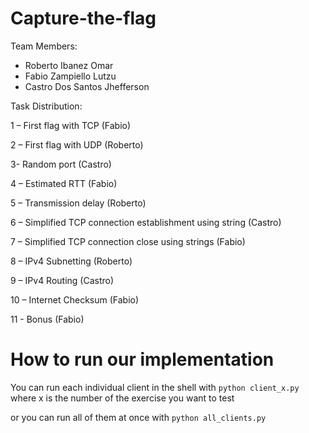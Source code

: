 # Capture-the-flag
Team Members:
- Roberto Ibanez Omar
- Fabio Zampiello Lutzu
- Castro Dos Santos Jhefferson

Task Distribution:

1 – First flag with TCP (Fabio)

2 – First flag with UDP (Roberto)

3- Random port (Castro)

4 – Estimated RTT (Fabio)

5 – Transmission delay (Roberto)

6 – Simplified TCP connection establishment using string (Castro)

7 – Simplified TCP connection close using strings (Fabio)

8 – IPv4 Subnetting (Roberto)

9 – IPv4 Routing (Castro)

10 – Internet Checksum (Fabio)

11 - Bonus (Fabio)

# How to run our implementation

You can run each individual client in the shell with
`python client_x.py`
where x is the number of the exercise you want to test

or you can run all of them at once with
`python all_clients.py`
